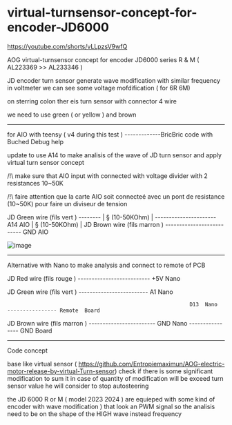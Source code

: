 # virtual-turnsensor-concept-for-encoder-JD6000

https://youtube.com/shorts/vLLpzsV9wfQ

AOG virtual-turnsensor concept  for encoder  JD6000 series  R  &amp; M  ( AL223369 >> AL233346 )

  JD  encoder turn sensor generate wave modification  with similar frequency  in voltmeter  we can see  some  voltage  mofdification   (  for  6R 6M)

 on sterring  colon  ther eis  turn sensor   with connector  4  wire 

  we need  to use   green (  or  yellow )   and  brown 

-----------------------------------

  for   AIO   with teensy  (  v4  during this  test )    -------------BricBric code    with Buched  Debug help 
  
  update  to  use A14  to    make analisis  of the wave  of JD  turn sensor  and apply  virtual turn sensor concept
  
  /!\  make  sure  that   AIO  input  with connected  with  voltage divider   with 2 resistances  10~50K 
  
  /!\  faire attention que la  carte  AIO  soit connecteé avec un pont de resistance (10~50K) pour faire un diviseur de tension  

JD        Green  wire (fils vert )  --------
                                            |
                                            §    (10-50KOhm)
                                            |
                                            ----------------------A14  AIO
                                            |
                                            §    (10-50KOhm)
                                            |
JD        Brown  wire (fils marron )  -------------------------- GND   AIO

![image](https://github.com/Entropiemaximun/virtual-turnsensor-concept-for-encoder-JD6000/assets/88970536/734c824a-234e-435a-8316-813708f333f6)

-----------------------------


  Alternative  with   Nano to make analysis  and  connect  to remote of  PCB 


  
JD        Red  wire (fils rouge )  --------------------------  +5V Nano

JD        Green  wire (fils vert )  -------------------------  A1  Nano 

                                                               D13  Nano  ---------------- Remote  Board
                                                               
JD        Brown  wire (fils marron )  ------------------------  GND  Nano ---------------- GND Board
  


--------------------------------

 Code concept 

 base  like  virtual sensor  ( https://github.com/Entropiemaximun/AOG-electric-motor-release-by-virtual-Turn-sensor)
  check if  there is  some  significant  modification to  sum   it in case   of  quantity    of modification  will be exceed  turn sensor value   he  will consider to  stop autosteering 

   the  JD  6000 R   or  M (  model 2023 2024 )   are equieped   with  some  kind  of  encoder  with  wave  modification )   that  look an  PWM   signal  so the analisis  need to  be  on the shape  of  the  HIGH   wave  instead frequency 



   
